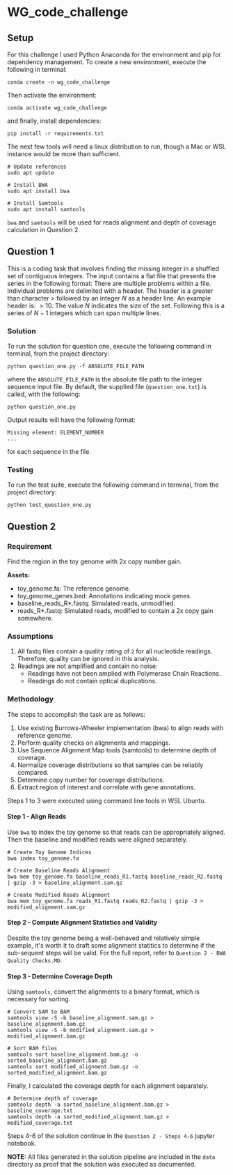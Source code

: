 # WG_code_challenge
## Setup
For this challenge I used Python Anaconda for the environment and pip for dependency management. To create a new environment, execute the following in terminal:
```
conda create -n wg_code_challenge
```
Then activate the environment:
```
conda activate wg_code_challenge
```
and finally, install dependencies:
```
pip install -r requirements.txt
```

The next few tools will need a linux distribution to run, though a Mac or WSL instance would be more than sufficient.

```shell
# Update references
sudo apt update

# Install BWA
sudo apt install bwa

# Install Samtools
sudo apt install samtools
```

`bwa` and `samtools` will be used for reads alignment and depth of coverage calculation in Question 2.

## Question 1
This is a coding task that involves finding the missing integer in a shuffled set of contiguous integers. The input contains a flat file that presents the series in the following format: 
There are multiple problems within a file. Individual problems are delimited with a header. The header is a greater than character $>$ followed by an integer $N$ as a header line. An example header is: $>10$. The value $N$ indicates the size of the set. Following this is a series of $N - 1$ integers which can span multiple lines.

### Solution
To run the solution for question one, execute the following command in terminal, from the project directory:
```
python question_one.py -f ABSOLUTE_FILE_PATH
```
where the `ABSOLUTE_FILE_PATH` is the absolute file path to the integer sequence input file. By default, the supplied file (`question_one.txt`) is called, with the following:
```
python question_one.py
```

Output results will have the following format:
```
Missing element: ELEMENT_NUMBER
...
```
for each sequence in the file.

### Testing
To run the test suite, execute the following command in terminal, from the project directory:
```
python test_question_one.py
```

## Question 2
### Requirement
Find the region in the toy genome with 2x copy number gain.

**Assets:**
* toy_genome.fa: The reference genome.
* toy_genome_genes.bed: Annotations indicating mock genes.
* baseline_reads_R*.fastq: Simulated reads, unmodified.
* reads_R*.fastq: Simulated reads, modified to contain a 2x copy gain somewhere.

### Assumptions
1. All fastq files contain a quality rating of `2` for all nucleotide readings. Therefore, quality can be ignored in this analysis.
2. Readings are not amplified and contain no noise:
    * Readings have not been amplied with Polymerase Chain Reactions.
    * Readings do not contain optical duplications.

### Methodology
The steps to accomplish the task are as follows:
1. Use existing Burrows-Wheeler implementation (bwa) to align reads with reference genome.
2. Perform quality checks on alignments and mappings.
3. Use Sequence Alignment Map tools (samtools) to determine depth of coverage.
4. Normalize coverage distributions so that samples can be reliably compared.
5. Determine copy number for coverage distributions.
6. Extract region of interest and correlate with gene annotations.

Steps 1 to 3 were executed using command line tools in WSL Ubuntu.

#### Step 1 - Align Reads
Use `bwa` to index the toy genome so that reads can be appropriately aligned. Then the baseline and modified reads were aligned separately.

```shell
# Create Toy Genome Indices
bwa index toy_genome.fa

# Create Baseline Reads Alignment
bwa mem toy_genome.fa baseline_reads_R1.fastq baseline_reads_R2.fastq | gzip -3 > baseline_alignment.sam.gz

# Create Modified Reads Alignment
bwa mem toy_genome.fa reads_R1.fastq reads_R2.fastq | gzip -3 > modified_alignment.sam.gz
```

#### Step 2 - Compute Alignment Statistics and Validity
Despite the toy genome being a well-behaved and relatively simple example, it's worth it to draft some alignment statitics to determine if the sub-sequent steps will be valid. For the full report, refer to `Question 2 - BWA Quality Checks.MD`.

#### Step 3 - Determine Coverage Depth
Using `samtools`, convert the alignments to a binary format, which is necessary for sorting.

```shell
# Convert SAM to BAM
samtools view -S -b baseline_alignment.sam.gz > baseline_alignment.bam.gz
samtools view -S -b modified_alignment.sam.gz > modified_alignment.bam.gz

# Sort BAM files
samtools sort baseline_alignment.bam.gz -o sorted_baseline_alignment.bam.gz
samtools sort modified_alignment.bam.gz -o sorted_modified_alignment.bam.gz
```

Finally, I calculated the coverage depth for each alignment separately.

```shell
# Determine depth of coverage
samtools depth -a sorted_baseline_alignment.bam.gz > baseline_coverage.txt
samtools depth -a sorted_modified_alignment.bam.gz > modified_coverage.txt
```

Steps 4-6 of the solution continue in the `Question 2 - Steps 4-6` jupyter notebook.

**NOTE:** All files generated in the solution pipeline are included in the `data` directory as proof that the solution was executed as documented.